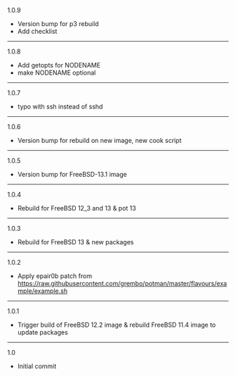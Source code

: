 1.0.9

* Version bump for p3 rebuild
* Add checklist

---

1.0.8

* Add getopts for NODENAME
* make NODENAME optional

---

1.0.7

* typo with ssh instead of sshd

---

1.0.6

* Version bump for rebuild on new image, new cook script

---

1.0.5

* Version bump for FreeBSD-13.1 image

---

1.0.4

* Rebuild for FreeBSD 12_3 and 13 & pot 13

---

1.0.3

* Rebuild for FreeBSD 13 & new packages

---

1.0.2

* Apply epair0b patch from https://raw.githubusercontent.com/grembo/potman/master/flavours/example/example.sh

---

1.0.1

* Trigger build of FreeBSD 12.2 image & rebuild FreeBSD 11.4 image to update packages

---

1.0

* Initial commit
